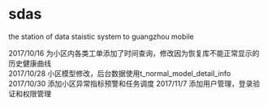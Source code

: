 # sdas
the station of data staistic system to guangzhou mobile

2017/10/16 为小区内各类工单添加了时间查询，修改因为恢复库不能正常显示的历史健康曲线<br>
2017/10/28 小区模型修改，后台数据使用t_normal_model_detail_info
2017/10/30 添加小区异常指标预警和任务调度
2017/11/7 添加用户管理，登录验证和权限管理 
